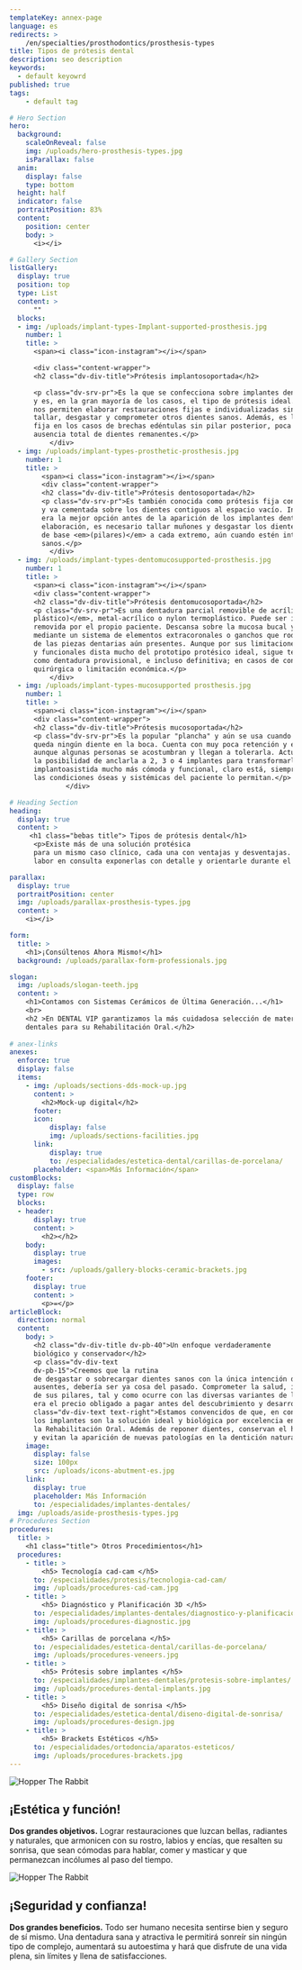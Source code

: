 ```yaml
---
templateKey: annex-page
language: es
redirects: >
    /en/specialties/prosthodontics/prosthesis-types
title: Tipos de prótesis dental
description: seo description
keywords:
  - default keyowrd
published: true
tags:
    - default tag

# Hero Section
hero:
  background:
    scaleOnReveal: false
    img: /uploads/hero-prosthesis-types.jpg
    isParallax: false
  anim:
    display: false
    type: bottom
  height: half
  indicator: false
  portraitPosition: 83%
  content:
    position: center
    body: >
      <i></i>

# Gallery Section
listGallery:
  display: true
  position: top
  type: List
  content: >
      ""
  blocks:
  - img: /uploads/implant-types-Implant-supported-prosthesis.jpg
    number: 1
    title: >
      <span><i class="icon-instagram"></i></span>

      <div class="content-wrapper">
      <h2 class="dv-div-title">Prótesis implantosoportada</h2>

      <p class="dv-srv-pr">Es la que se confecciona sobre implantes dentales
      y es, en la gran mayoría de los casos, el tipo de prótesis ideal. Los implantes
      nos permiten elaborar restauraciones fijas e individualizadas sin tener que
      tallar, desgastar y comprometer otros dientes sanos. Además, es la única alternativa
      fija en los casos de brechas edéntulas sin pilar posterior, poca cantidad o
      ausencia total de dientes remanentes.</p>
          </div>
  - img: /uploads/implant-types-prosthetic-prosthesis.jpg
    number: 1
    title: >
        <span><i class="icon-instagram"></i></span>
        <div class="content-wrapper">
        <h2 class="dv-div-title">Prótesis dentosoportada</h2>
        <p class="dv-srv-pr">Es también conocida como prótesis fija convencional
        y va cementada sobre los dientes contiguos al espacio vacío. Indudablemente
        era la mejor opción antes de la aparición de los implantes dentales. Para su
        elaboración, es necesario tallar muñones y desgastar los dientes que le servirán
        de base <em>(pilares)</em> a cada extremo, aún cuando estén intactos y completamente
        sanos.</p>
          </div>
  - img: /uploads/implant-types-dentomucosupported-prosthesis.jpg
    number: 1
    title: >
      <span><i class="icon-instagram"></i></span>
      <div class="content-wrapper">
      <h2 class="dv-div-title">Prótesis dentomucosoportada</h2>
      <p class="dv-srv-pr">Es una dentadura parcial removible de acrílico <em>(material
      plástico)</em>, metal-acrílico o nylon termoplástico. Puede ser insertada y
      removida por el propio paciente. Descansa sobre la mucosa bucal y se retiene
      mediante un sistema de elementos extracoronales o ganchos que rodean a algunas
      de las piezas dentarias aún presentes. Aunque por sus limitaciones estéticas
      y funcionales dista mucho del prototipo protésico ideal, sigue teniendo vigencia
      como dentadura provisional, e incluso definitiva; en casos de contraindicación
      quirúrgica o limitación económica.</p>
          </div>
  - img: /uploads/implant-types-mucosupported prosthesis.jpg
    number: 1
    title: >
      <span><i class="icon-instagram"></i></span>
      <div class="content-wrapper">
      <h2 class="dv-div-title">Prótesis mucosoportada</h2>
      <p class="dv-srv-pr">Es la popular "plancha" y aún se usa cuando ya no
      queda ningún diente en la boca. Cuenta con muy poca retención y estabilidad,
      aunque algunas personas se acostumbran y llegan a tolerarla. Actualmente existe
      la posibilidad de anclarla a 2, 3 o 4 implantes para transformarla en una sobredentadura
      implantoasistida mucho más cómoda y funcional, claro está, siempre y cuando
      las condiciones óseas y sistémicas del paciente lo permitan.</p>
              </div>

# Heading Section
heading:
  display: true
  content: >
     <h1 class="bebas title"> Tipos de prótesis dental</h1>
      <p>Existe más de una solución protésica
      para un mismo caso clínico, cada una con ventajas y desventajas. Será nuestra
      labor en consulta exponerlas con detalle y orientarle durante el proceso de selección.</p>

parallax:
  display: true
  portraitPosition: center
  img: /uploads/parallax-prosthesis-types.jpg
  content: >
    <i></i>

form:
  title: >
    <h1>¡Consúltenos Ahora Mismo!</h1>
  background: /uploads/parallax-form-professionals.jpg

slogan:
  img: /uploads/slogan-teeth.jpg
  content: >
    <h1>Contamos con Sistemas Cerámicos de Última Generación...</h1>
    <br>
    <h2 >En DENTAL VIP garantizamos la más cuidadosa selección de materiales
    dentales para su Rehabilitación Oral.</h2>
  
# anex-links
anexes:
  enforce: true
  display: false
  items:
    - img: /uploads/sections-dds-mock-up.jpg
      content: >
        <h2>Mock-up digital</h2>
      footer:
      icon:
          display: false
          img: /uploads/sections-facilities.jpg
      link:
          display: true
          to: /especialidades/estetica-dental/carillas-de-porcelana/
      placeholder: <span>Más Información</span>
customBlocks:
  display: false
  type: row
  blocks:
  - header:
      display: true
      content: >
        <h2></h2>
    body: 
      display: true
      images:
        - src: /uploads/gallery-blocks-ceramic-brackets.jpg
    footer:
      display: true
      content: >
        <p>=</p>
articleBlock:
  direction: normal
  content:
    body: >
      <h2 class="dv-div-title dv-pb-40">Un enfoque verdaderamente
      biológico y conservador</h2>
      <p class="dv-div-text
      dv-pb-15">Creemos que la rutina
      de desgastar o sobrecargar dientes sanos con la única intención de reponer otros
      ausentes, debería ser ya cosa del pasado. Comprometer la salud, integridad y longevidad
      de sus pilares, tal y como ocurre con las diversas variantes de la prótesis convencional,
      era el precio obligado a pagar antes del descubrimiento y desarrollo de la oseointegración.</p><p
      class="dv-div-text text-right">Estamos convencidos de que, en condiciones favorables,
      los implantes son la solución ideal y biológica por excelencia en el campo de
      la Rehabilitación Oral. Además de reponer dientes, conservan el hueso maxilar
      y evitan la aparición de nuevas patologías en la dentición natural remanente</p>
    image:
      display: false
      size: 100px
      src: /uploads/icons-abutment-es.jpg
    link:
      display: true
      placeholder: Más Información
      to: /especialidades/implantes-dentales/
  img: /uploads/aside-prosthesis-types.jpg
# Procedures Section
procedures:
  title: >
    <h1 class="title"> Otros Procedimientos</h1>
  procedures:
    - title: >
        <h5> Tecnología cad-cam </h5>
      to: /especialidades/protesis/tecnologia-cad-cam/
      img: /uploads/procedures-cad-cam.jpg
    - title: >
        <h5> Diagnóstico y Planificación 3D </h5>
      to: /especialidades/implantes-dentales/diagnostico-y-planificacion-3d/
      img: /uploads/procedures-diagnostic.jpg
    - title: >
        <h5> Carillas de porcelana </h5>
      to: /especialidades/estetica-dental/carillas-de-porcelana/
      img: /uploads/procedures-veneers.jpg
    - title: >
        <h5> Prótesis sobre implantes </h5>
      to: /especialidades/implantes-dentales/protesis-sobre-implantes/
      img: /uploads/procedures-dental-implants.jpg
    - title: >
        <h5> Diseño digital de sonrisa </h5>
      to: /especialidades/estetica-dental/diseno-digital-de-sonrisa/
      img: /uploads/procedures-design.jpg
    - title: >
        <h5> Brackets Estéticos </h5>
      to: /especialidades/ortodoncia/aparatos-esteticos/
      img: /uploads/procedures-brackets.jpg
---
```

<div class="row container">
<div class="item full">

![Hopper The Rabbit](/img/gallery-blocks-aesthetic.jpg)

## ¡Estética y función!

<strong>Dos grandes objetivos.</strong> Lograr restauraciones que luzcan
bellas, radiantes y naturales, que armonicen con su rostro, labios y encías,
que resalten su sonrisa, que sean cómodas para hablar, comer y masticar y que
permanezcan incólumes al paso del tiempo.
</div>
<div class="item full">


![Hopper The Rabbit](/img/gallery-blocks-security.jpg)


## ¡Seguridad y confianza!

<strong>Dos grandes beneficios.</strong> Todo ser humano necesita sentirse
bien y seguro de sí mismo. Una dentadura sana y atractiva le permitirá sonreír
sin ningún tipo de complejo, aumentará su autoestima y hará que disfrute de
una vida plena, sin límites y llena de satisfacciones.

</div>
</div>
  
  
  